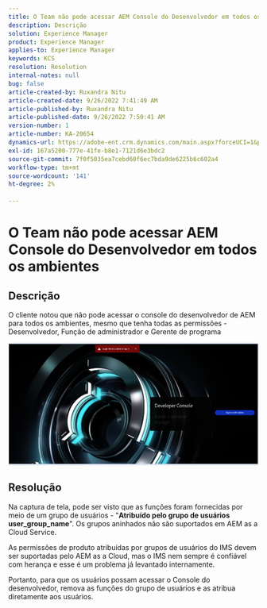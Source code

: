 ```yaml
---
title: O Team não pode acessar AEM Console do Desenvolvedor em todos os ambientes
description: Descrição
solution: Experience Manager
product: Experience Manager
applies-to: Experience Manager
keywords: KCS
resolution: Resolution
internal-notes: null
bug: false
article-created-by: Ruxandra Nitu
article-created-date: 9/26/2022 7:41:49 AM
article-published-by: Ruxandra Nitu
article-published-date: 9/26/2022 7:50:41 AM
version-number: 1
article-number: KA-20654
dynamics-url: https://adobe-ent.crm.dynamics.com/main.aspx?forceUCI=1&pagetype=entityrecord&etn=knowledgearticle&id=d4a7c7a8-6e3d-ed11-9db1-002248086a73
exl-id: 167a5200-777e-41fe-b8e1-7121d6e3bdc2
source-git-commit: 7f0f5035ea7cebd60f6ec7bda9de6225b6c602a4
workflow-type: tm+mt
source-wordcount: '141'
ht-degree: 2%

---
```


# O Team não pode acessar AEM Console do Desenvolvedor em todos os ambientes

## Descrição


O cliente notou que não pode acessar o console do desenvolvedor de AEM para todos os ambientes, mesmo que tenha todas as permissões - Desenvolvedor, Função de administrador e Gerente de programa

![](assets/___c5e8bdde-6f3d-ed11-9db1-002248086a73___.png)


## Resolução


Na captura de tela, pode ser visto que as funções foram fornecidas por meio de um grupo de usuários - &quot;<b>Atribuído pelo grupo de usuários user_group_name</b>&quot;.
Os grupos aninhados não são suportados em AEM as a Cloud Service.

As permissões de produto atribuídas por grupos de usuários do IMS devem ser suportadas pelo AEM as a Cloud, mas o IMS nem sempre é confiável com herança e esse é um problema já levantado internamente.



Portanto, para que os usuários possam acessar o Console do desenvolvedor, remova as funções do grupo de usuários e as atribua diretamente aos usuários.
